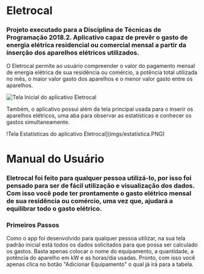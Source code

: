 # Eletrocal
### Projeto executado para a Disciplina de Técnicas de Programação 2018.2. Aplicativo capaz de prevêr o gasto de energia elétrica residencial ou comercial mensal a partir da inserção dos aparelhos elétricos utilizados.

O Eletrocal permite ao usuário compreender o valor do pagamento mensal de energia elétrica de sua residência ou comércio, a potência total utilizada no mês, o maior valor gasto dos aparelhos e o menor valor gasto entre os aparelhos.

![Tela Inicial do aplicativo Eletrocal](imgs/telainicio.PNG)

Também, o aplicativo possui além da tela principal usada para o inserir os aparelhos elétricos, uma aba para observar as estatísticas e conhecer os gastos simultaneamente.

!Tela Estatísticas do aplicativo Eletrocal](imgs/estatística.PNG)

# Manual do Usuário

### Eletrocal foi feito para qualquer pessoa utilizá-lo, por isso foi pensado para ser de fácil utilização e visualização dos dados. Com isso você pode ter prontamente o gasto elétrico mensal de sua residência ou comércio, uma vez que, ajudará a equilibrar todo o gasto elétrico.

### Primeiros Passos

Como o app foi desenvolvido para qualquer pessoa utilizar, na sua tela padrão inicial está todos os dados solicitados para que possa ser calculado os gastos. Basta apenas colocar o nome do equipamento, a quantidade, a potência do aparelho em kW e as horas/dia usadas. Pronto, com isso você apenas clica no botão "Adicionar Equipamento" o qual já irá para a tabela.




